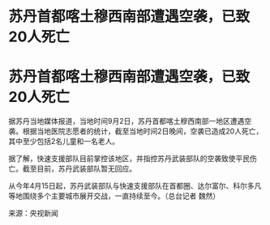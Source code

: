 # 苏丹首都喀土穆西南部遭遇空袭，已致20人死亡

# 苏丹首都喀土穆西南部遭遇空袭，已致20人死亡

据苏丹当地媒体报道，当地时间9月2日，苏丹首都喀土穆西南部一地区遭遇空袭。根据当地医院志愿者的统计，截至当地时间2日晚间，空袭已造成20人死亡，其中至少包括2名儿童和一名老人。

据了解，快速支援部队目前掌控该地区，并指控苏丹武装部队的空袭致使平民伤亡。截至目前，苏丹武装部队暂无回应。

从今年4月15日起，苏丹武装部队与快速支援部队在首都圈、达尔富尔、科尔多凡等地围绕多个主要城市展开交战，一直持续至今。（总台记者 魏然）

来源：央视新闻

